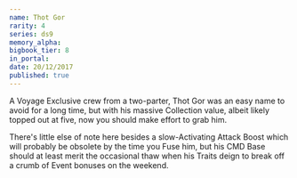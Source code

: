 ```yaml
---
name: Thot Gor
rarity: 4
series: ds9
memory_alpha:
bigbook_tier: 8
in_portal:
date: 20/12/2017
published: true
---
```


A Voyage Exclusive crew from a two-parter, Thot Gor was an easy name to avoid for a long time, but with his massive Collection value, albeit likely topped out at five, now you should make effort to grab him.

There's little else of note here besides a slow-Activating Attack Boost which will probably be obsolete by the time you Fuse him, but his CMD Base should at least merit the occasional thaw when his Traits deign to break off a crumb of Event bonuses on the weekend.
